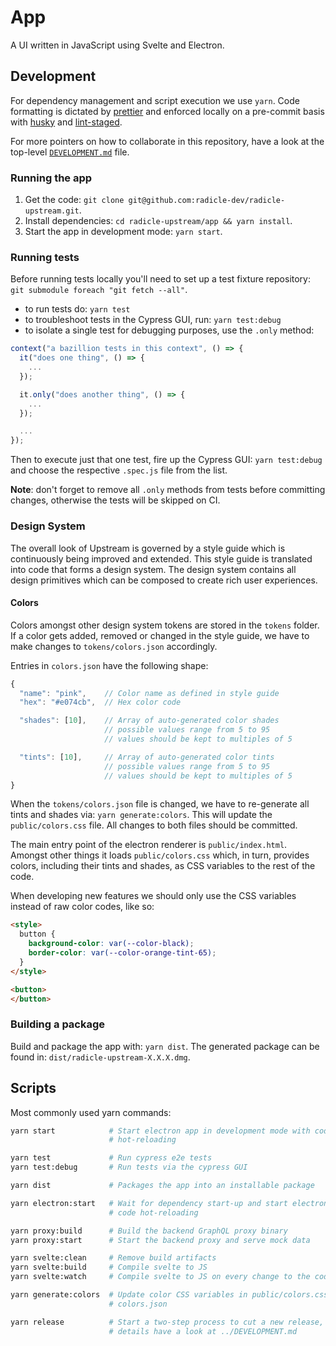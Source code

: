 # App

A UI written in JavaScript using Svelte and Electron.


## Development

For dependency management and script execution we use `yarn`. Code formatting
is dictated by [prettier][pr] and enforced locally on a pre-commit basis with
[husky][hu] and [lint-staged][ls].

For more pointers on how to collaborate in this repository, have a look at the
top-level [`DEVELOPMENT.md`][de] file.


### Running the app

1. Get the code: `git clone git@github.com:radicle-dev/radicle-upstream.git`.
2. Install dependencies: `cd radicle-upstream/app && yarn install`.
3. Start the app in development mode: `yarn start`.


### Running tests

Before running tests locally you'll need to set up a test fixture repository:
`git submodule foreach "git fetch --all"`.

- to run tests do: `yarn test`
- to troubleshoot tests in the Cypress GUI, run: `yarn test:debug`
- to isolate a single test for debugging purposes, use the `.only` method:
```javascript
context("a bazillion tests in this context", () => {
  it("does one thing", () => {
    ...
  });

  it.only("does another thing", () => {
    ...
  });

  ...
});
```

Then to execute just that one test, fire up the Cypress GUI: `yarn test:debug`
and choose the respective `.spec.js` file from the list.

**Note**: don't forget to remove all `.only` methods from tests before
committing changes, otherwise the tests will be skipped on CI.


### Design System

The overall look of Upstream is governed by a style guide which is continuously
being improved and extended. This style guide is translated
into code that forms a design system. The design system contains all design
primitives which can be composed to create rich user experiences.


#### Colors

Colors amongst other design system tokens are stored in the `tokens` folder.
If a color gets added, removed or changed in the style guide, we have to make
changes to `tokens/colors.json` accordingly.

Entries in `colors.json` have the following shape:
```javascript
{
  "name": "pink",    // Color name as defined in style guide
  "hex": "#e074cb",  // Hex color code

  "shades": [10],    // Array of auto-generated color shades
                     // possible values range from 5 to 95
                     // values should be kept to multiples of 5

  "tints": [10],     // Array of auto-generated color tints
                     // possible values range from 5 to 95
                     // values should be kept to multiples of 5
}
```

When the `tokens/colors.json` file is changed, we have to re-generate all
tints and shades via: `yarn generate:colors`. This will update the
`public/colors.css` file. All changes to both files should be committed.

The main entry point of the electron renderer is `public/index.html`. Amongst
other things it loads `public/colors.css` which, in turn, provides colors,
including their tints and shades, as CSS variables to the rest of the code.

When developing new features we should only use the CSS variables instead of
raw color codes, like so:

```html
<style>
  button {
    background-color: var(--color-black);
    border-color: var(--color-orange-tint-65);
  }
</style>

<button>
</button>
```


### Building a package

Build and package the app with: `yarn dist`. The generated package can be found
in: `dist/radicle-upstream-X.X.X.dmg`.


## Scripts

Most commonly used yarn commands:

```sh
yarn start            # Start electron app in development mode with code
                      # hot-reloading

yarn test             # Run cypress e2e tests
yarn test:debug       # Run tests via the cypress GUI

yarn dist             # Packages the app into an installable package

yarn electron:start   # Wait for dependency start-up and start electron without
                      # code hot-reloading

yarn proxy:build      # Build the backend GraphQL proxy binary
yarn proxy:start      # Start the backend proxy and serve mock data

yarn svelte:clean     # Remove build artifacts
yarn svelte:build     # Compile svelte to JS
yarn svelte:watch     # Compile svelte to JS on every change to the code

yarn generate:colors  # Update color CSS variables in public/colors.css from
                      # colors.json

yarn release          # Start a two-step process to cut a new release, for more
                      # details have a look at ../DEVELOPMENT.md
```


[pr]: https://prettier.io/
[hu]: https://github.com/typicode/husky
[ls]: https://github.com/okonet/lint-staged
[de]: ../DEVELOPMENT.md
